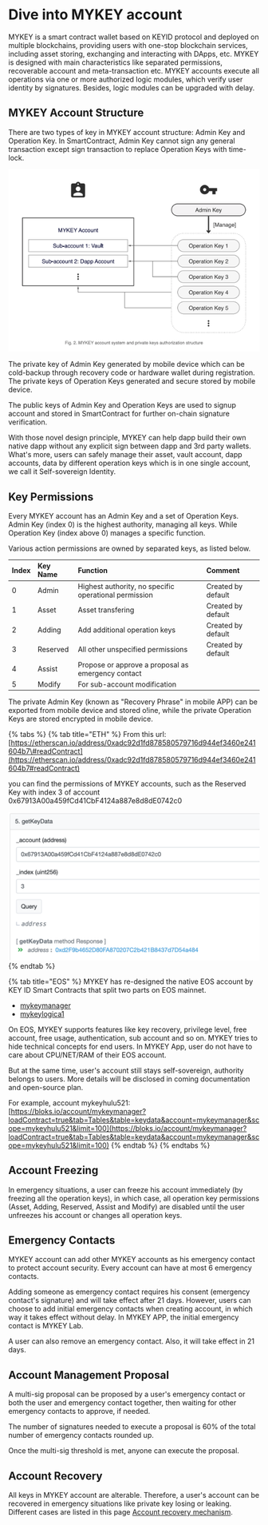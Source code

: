 # Dive into MYKEY account

MYKEY is a smart contract wallet based on KEYID protocol and deployed on multiple blockchains, providing users with one-stop blockchain services, including asset storing, exchanging and interacting with DApps, etc. MYKEY is designed with main characteristics like separated permissions, recoverable account and meta-transaction etc. MYKEY accounts execute all operations via one or more authorized logic modules, which verify user identity by signatures. Besides, logic modules can be upgraded with delay.

## MYKEY Account Structure <a id="mykey&#x6709;&#x5565;&#x4E0D;&#x540C;&#xFF1F;"></a>

There are two types of key in MYKEY account structure: Admin Key and Operation Key. In SmartContract, Admin Key cannot sign any general transaction except sign transaction to replace Operation Keys with time-lock.

![](../.gitbook/assets/image%20%2816%29.png)

The private key of Admin Key generated by mobile device which can be cold-backup through recovery code or hardware wallet during registration. The private keys of Operation Keys generated and secure stored by mobile device.

The public keys of Admin Key and Operation Keys are used to signup account and stored in SmartContract for further on-chain signature verification.

With those novel design principle, MYKEY can help dapp build their own native dapp without any explicit sign between dapp and 3rd party wallets. What's more, users can safely manage their asset, vault account, dapp accounts, data by different operation keys which is in one single account, we call it Self-sovereign Identity.

## Key Permissions <a id="keydata&#x8868;&#x4E2D;&#x7684;&#x5BC6;&#x94A5;"></a>

Every MYKEY account has an Admin Key and a set of Operation Keys. Admin Key \(index 0\) is the highest authority, managing all keys. While Operation Key \(index above 0\) manages a specific function.

Various action permissions are owned by separated keys, as listed below.

| Index | Key Name | Function | Comment |
| :--- | :--- | :--- | :--- |
| 0 | Admin | Highest authority, no specific operational permission | Created by default |
| 1 | Asset | Asset transfering | Created by default |
| 2 | Adding | Add additional operation keys | Created by default |
| 3 | Reserved | All other unspecified permissions | Created by default |
| 4 | Assist | Propose or approve a proposal as emergency contact |  |
| 5 | Modify | For sub-account modification |  |

The private Admin Key \(known as "Recovery Phrase" in mobile APP\) can be exported from mobile device and stored o!ine, while the private Operation Keys are stored encrypted in mobile device.



{% tabs %}
{% tab title="ETH" %}
From this url:  [https://etherscan.io/address/0xadc92d1fd878580579716d944ef3460e241604b7\#readContract](https://etherscan.io/address/0xadc92d1fd878580579716d944ef3460e241604b7#readContract)

you can find the permissions of MYKEY accounts, such as the Reserved Key with index 3 of account 0x67913A00a459fCd41CbF4124a887e8d8dE0742c0 

![](../.gitbook/assets/image%20%2817%29.png)
{% endtab %}

{% tab title="EOS" %}
MYKEY has re-designed the native EOS account by KEY ID Smart Contracts that split two parts on EOS mainnet.

* [mykeymanager](https://bloks.io/account/mykeymanager)
* [mykeylogica1](https://bloks.io/account/mykeylogica1)

On EOS, MYKEY supports features like key recovery, privilege level, free account, free usage, authentication, sub account and so on. MYKEY tries to hide technical concepts for end users. In MYKEY App, user do not have to care about CPU/NET/RAM of their EOS account.

But at the same time, user's account still stays self-sovereign, authority belongs to users. More details will be disclosed in coming documentation and open-source plan.

For example, account mykeyhulu521: [https://bloks.io/account/mykeymanager?loadContract=true&tab=Tables&table=keydata&account=mykeymanager&scope=mykeyhulu521&limit=100](https://bloks.io/account/mykeymanager?loadContract=true&tab=Tables&table=keydata&account=mykeymanager&scope=mykeyhulu521&limit=100)
{% endtab %}
{% endtabs %}



## Account Freezing

In emergency situations, a user can freeze his account immediately \(by freezing all the operation keys\), in which case, all operation key permissions \(Asset, Adding, Reserved, Assist and Modify\) are disabled until the user unfreezes his account or changes all operation keys.

## Emergency Contacts

MYKEY account can add other MYKEY accounts as his emergency contact to protect account security. Every account can have at most 6 emergency contacts.

Adding someone as emergency contact requires his consent \(emergency contact's signature\) and will take effect after 21 days. However, users can choose to add initial emergency contacts when creating account, in which way it takes effect without delay. In MYKEY APP, the initial emergency contact is MYKEY Lab.

A user can also remove an emergency contact. Also, it will take effect in 21 days.

## Account Management Proposal

A multi-sig proposal can be proposed by a user's emergency contact or both the user and emergency contact together, then waiting for other emergency contacts to approve, if needed.

The number of signatures needed to execute a proposal is 60% of the total number of emergency contacts rounded up.

Once the multi-sig threshold is met, anyone can execute the proposal.

## Account Recovery

All keys in MYKEY account are alterable. Therefore, a user's account can be recovered in emergency situations like private key losing or leaking. Different cases are listed in this page [Account recovery mechanism](../key-id/account-recovery.md#multisig-proposals). 



